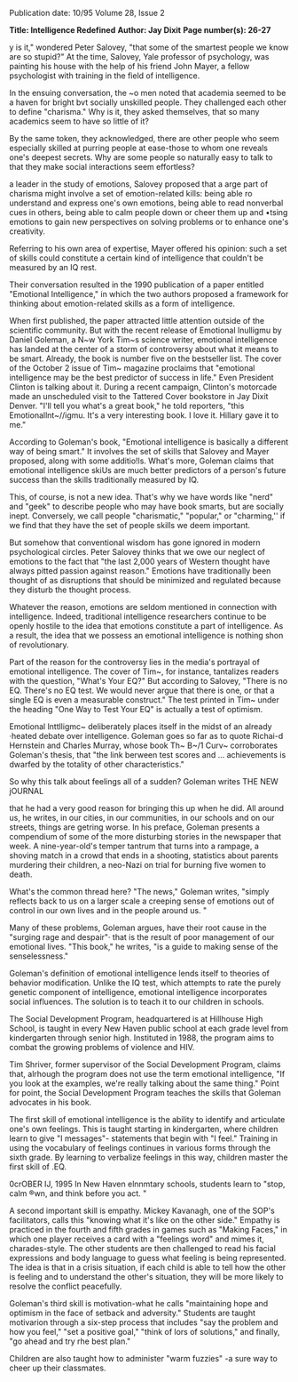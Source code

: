 Publication date: 10/95
Volume 28, Issue 2

**Title: Intelligence Redefined**
**Author: Jay Dixit**
**Page number(s): 26-27**

y is it," wondered Peter Salovey, "that some 
of the smartest people we know are so 
stupid?" At the time, Salovey, Yale professor 
of psychology, was painting his house with 
the help of his friend John Mayer, a fellow psychologist with 
training in the field of intelligence. 

In the ensuing conversation, the ~o men noted that academia 
seemed to be a haven for bright bvt socially unskilled people. They 
challenged each other to define "charisma." Why is it, they asked 
themselves, that so many academics seem to have so little of it? 

By the same token, they acknowledged, there are other people 
who seem especially skilled at purring people at ease-those to 
whom one reveals one's deepest secrets. Why are some people so 
naturally easy to talk to that they make social interactions seem 
effortless? 

a leader in the study of emotions, Salovey proposed that a 
arge part of charisma might involve a set of emotion-related 
kills: being able ro understand and express one's own 
emotions, being able to read nonverbal cues in others, being able to 
calm people down or cheer them up and •tsing emotions to gain 
new perspectives on solving problems or to enhance one's creativity. 

Referring to his own area of expertise, Mayer offered his 
opinion: such a set of skills could constitute a certain kind of 
intelligence that couldn't be measured by an IQ rest. 

Their conversation resulted in the 1990 publication of a paper 
entitled "Emotional Intelligence," in which the two authors 
proposed a framework for thinking about emotion-related skills as 
a form of intelligence. 

When first published, the paper attracted little attention 
outside of the scientific community. But with the recent release of 
Emotional lnulligmu by Daniel Goleman, a N~w York Tim~s 
science writer, emotional intelligence has landed at the center of a 
storm of controversy about what it means to be smart. Already, the 
book is number five on the bestseller list. The cover of the October 2 
issue of Tim~ magazine proclaims that "emotional intelligence may 
be the best predictor of success in life." Even President Clinton is 
talking about it. During a recent campaign, Clinton's motorcade 
made an unscheduled visit to the Tattered Cover bookstore in 
Jay Dixit 
Denver. "I'll tell you what's a great book," he told reporters, "this 
Emotionallnt~//igmu. It's a very interesting book. I love it. Hillary 
gave it to me." 

According to Goleman's book, "Emotional intelligence is 
basically a different way of being smart." It involves the set of skills 
that Salovey and Mayer proposed, along with some additio!ls. 
What's more, Goleman claims that emotional intelligence skiUs are 
much better predictors of a person's future success than the skills 
traditionally measured by IQ. 

This, of course, is not a new idea. That's why we have words 
like "nerd" and "geek" to describe people who may have book 
smarts, but are socially inept. Conversely, we call people 
"charismatic," "popular," or "charming,'' if we find that they have 
the set of people skills we deem important. 

But somehow that conventional wisdom has gone ignored in 
modern psychological circles. Peter Salovey thinks that we owe our 
neglect of emotions to the fact that "the last 2,000 years of Western 
thought have always pitted passion against reason." Emotions have 
traditionally been thought of as disruptions that should be 
minimized and regulated because they disturb the thought process. 

Whatever the reason, emotions are seldom mentioned in 
connection with intelligence. Indeed, traditional intelligence 
researchers continue to be openly hostile to the idea that emotions 
constitute a part of intelligence. As a result, the idea that we possess 
an emotional intelligence is nothing shon of revolutionary. 

Part of the reason for the controversy lies in the media's 
portrayal of emotional intelligence. The cover of Tim~, for 
instance, tantalizes readers with the question, "What's Your EQ?" 
But according to Salovey, "There is no EQ. There's no EQ test. We 
would never argue that there is one, or that a single EQ is even a 
measurable construct." The test printed in Tim~ under the heading 
"One Way to Test Your EQ" is actually a test of optimism. 

Emotional lnttlligmc~ deliberately places itself in the midst of 
an already ·heated debate over intelligence. Goleman goes so far as 
to quote Richai-d Hernstein and Charles Murray, whose book Th~ 
B~/1 Curv~ corroborates Goleman's thesis, that "the link berween 
test scores and ... achievements is dwarfed by the totality of other 
characteristics." 

So why this talk about feelings all of a sudden? Goleman writes
THE NEW jOURNAL 

that he had a very good reason for bringing this up when he did. 
All around us, he writes, in our cities, in our communities, in our 
schools and on our streets, things are getring worse. In his preface, 
Goleman presents a compendium of some of the more disturbing 
stories in the newspaper that week. A nine-year-old's temper 
tantrum that turns into a rampage, a shoving match in a crowd that 
ends in a shooting, statistics about parents murdering their 
children, a neo-Nazi on trial for burning five women to death. 

What's the common thread here? "The news," Goleman writes, 
"simply reflects back to us on a larger scale a creeping sense of 
emotions out of control in our own lives and in the people around 
us. " 

Many of these problems, Goleman argues, have their root cause 
in the "surging rage and despair"· that is the result of poor 
management of our emotional lives. "This book," he writes, "is a 
guide to making sense of the senselessness." 

Goleman's definition of emotional intelligence lends itself to 
theories of behavior modification. Unlike the IQ test, which 
attempts to rate the purely genetic component of intelligence, 
emotional intelligence incorporates social influences. The solution 
is to teach it to our children in schools. 

The Social Development Program, headquartered is at 
Hillhouse High School, is taught in every New Haven public 
school at each grade level from kindergarten through senior high. 
Instituted in 1988, the program aims to combat the growing 
problems of violence and HIV. 

Tim Shriver, former supervisor of the Social Development 
Program, claims that, alrhough the program does not use the term 
emotional intelligence, "If you look at the examples, we're really 
talking about the same thing." Point for point, the Social 
Development Program teaches the skills that Goleman advocates in 
his book. 

The first skill of emotional intelligence is the ability to identify 
and articulate one's own feelings. This is taught starting in 
kindergarten, where children learn to give "I messages"-
statements that begin with "I feel." Training in using the 
vocabulary of feelings continues in various forms through the sixth 
grade. By learning to verbalize feelings in this way, children master 
the first skill of .EQ. 

0crOBER IJ, 1995 
In New Haven elnnmtary schools, students learn to "stop, calm 
®wn, and think before you act. " 

A second important skill is empathy. Mickey Kavanagh, one of 
the SOP's facilitators, calls this "knowing what it's like on the other 
side." Empathy is practiced in the fourth and fifth grades in games 
such as "Making Faces," in which one player receives a card with a 
"feelings word" and mimes it, charades-style. The other students 
are then challenged to read his facial expressions and body language 
to guess what feeling is being represented. The idea is that in a 
crisis situation, if each child is able to tell how the other is feeling 
and to understand the other's situation, they will be more likely to 
resolve the conflict peacefully. 

Goleman's third skill is motivation-what he calls "maintaining 
hope and optimism in the face of setback and adversity." Students 
are taught motivarion through a six-step process that includes "say 
the problem and how you feel," "set a positive goal," "think of lors 
of solutions," and finally, "go ahead and try rhe best plan." 

Children are also taught how to administer "warm fuzzies" -a sure 
way to cheer up their classmates.